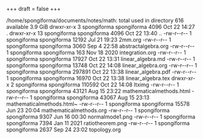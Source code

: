+++
draft = false
+++

/home/spongiforma/documents/notes/math:
total used in directory 616 available 3.9 GiB
drwxr-xr-x  3 spongiforma spongiforma   4096 Oct 22 14:27 .
drwxr-xr-x 13 spongiforma spongiforma   4096 Oct 22 13:40 ..
-rw-r--r--  1 spongiforma spongiforma  12192 Jul 21 19:23 2mm.org
-rw-r--r--  1 spongiforma spongiforma   3060 Sep  4 22:58 abstractalgebra.org
-rw-r--r--  1 spongiforma spongiforma    163 Nov 18  2020 integration.org
-rw-r--r--  1 spongiforma spongiforma  17927 Oct 22 13:31 linear\_algebra.md
-rw-r--r--  1 spongiforma spongiforma  13748 Oct 22 14:08 linear\_algebra.org
-rw-r--r--  1 spongiforma spongiforma 297891 Oct 22 13:38 linear\_algebra.pdf
-rw-r--r--  1 spongiforma spongiforma  16970 Oct 22 13:38 linear\_algebra.tex
drwxr-xr-x  2 spongiforma spongiforma 110592 Oct 22 14:08 ltximg
-rw-r--r--  1 spongiforma spongiforma  43121 Aug 15 23:22 mathematicalmethods.html
-rw-r--r--  1 spongiforma spongiforma  43067 Aug 15 23:13 mathematicalmethods.html~
-rw-r--r--  1 spongiforma spongiforma  15578 Jun 23 20:04 mathematicalmethods.org
-rw-r--r--  1 spongiforma spongiforma   9307 Jun 16 00:30 normalmode1.png
-rw-r--r--  1 spongiforma spongiforma   7394 Jan 11  2021 ratiotheorem.png
-rw-r--r--  1 spongiforma spongiforma   2637 Sep 24 23:02 topology.org
